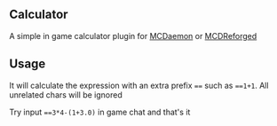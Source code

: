 Calculator
------

A simple in game calculator plugin for [MCDaemon](https://github.com/kafuuchino-desu/MCDaemon) or [MCDReforged](https://github.com/Fallen-Breath/MCDReforged)

## Usage

It will calculate the expression with an extra prefix `==` such as `==1+1`. All unrelated chars will be ignored

Try input `==3*4-(1+3.0)` in game chat and that's it